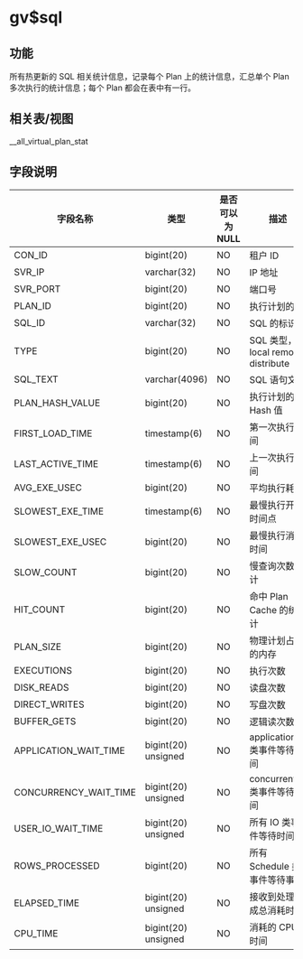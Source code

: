 gv$sql
===========================

功能
-----------

所有热更新的 SQL 相关统计信息，记录每个 Plan 上的统计信息，汇总单个 Plan 多次执行的统计信息；每个 Plan 都会在表中有一行。

相关表/视图
---------------

__all_virtual_plan_stat

字段说明
-------------

|       **字段名称**        |       **类型**        | **是否可以为 NULL** |             **描述**             |
|-----------------------|---------------------|----------------|--------------------------------|
| CON_ID                | bigint(20)          | NO             | 租户 ID                          |
| SVR_IP                | varchar(32)         | NO             | IP 地址                          |
| SVR_PORT              | bigint(20)          | NO             | 端口号                            |
| PLAN_ID               | bigint(20)          | NO             | 执行计划的 ID                       |
| SQL_ID                | varchar(32)         | NO             | SQL 的标识符                       |
| TYPE                  | bigint(20)          | NO             | SQL 类型，local remote distribute |
| SQL_TEXT              | varchar(4096)       | NO             | SQL 语句文本                       |
| PLAN_HASH_VALUE       | bigint(20)          | NO             | 执行计划的 Hash 值                   |
| FIRST_LOAD_TIME       | timestamp(6)        | NO             | 第一次执行时间                        |
| LAST_ACTIVE_TIME      | timestamp(6)        | NO             | 上一次执行时间                        |
| AVG_EXE_USEC          | bigint(20)          | NO             | 平均执行耗时                         |
| SLOWEST_EXE_TIME      | timestamp(6)        | NO             | 最慢执行开始时间点                      |
| SLOWEST_EXE_USEC      | bigint(20)          | NO             | 最慢执行消耗时间                       |
| SLOW_COUNT            | bigint(20)          | NO             | 慢查询次数统计                        |
| HIT_COUNT             | bigint(20)          | NO             | 命中 Plan Cache 的统计              |
| PLAN_SIZE             | bigint(20)          | NO             | 物理计划占用的内存                      |
| EXECUTIONS            | bigint(20)          | NO             | 执行次数                           |
| DISK_READS            | bigint(20)          | NO             | 读盘次数                           |
| DIRECT_WRITES         | bigint(20)          | NO             | 写盘次数                           |
| BUFFER_GETS           | bigint(20)          | NO             | 逻辑读次数                          |
| APPLICATION_WAIT_TIME | bigint(20) unsigned | NO             | application 类事件等待时间            |
| CONCURRENCY_WAIT_TIME | bigint(20) unsigned | NO             | concurrentcy 类事件等待时间           |
| USER_IO_WAIT_TIME     | bigint(20) unsigned | NO             | 所有 IO 类事件等待时间                  |
| ROWS_PROCESSED        | bigint(20)          | NO             | 所有 Schedule 类事件等待事件            |
| ELAPSED_TIME          | bigint(20) unsigned | NO             | 接收到处理完成总消耗时间                   |
| CPU_TIME              | bigint(20) unsigned | NO             | 消耗的 CPU 时间                     |
